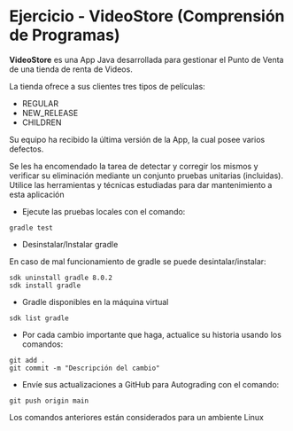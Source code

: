 # Ejercicio - VideoStore (Comprensión de Programas)

**VideoStore** es una App Java desarrollada para gestionar el Punto de Venta de una tienda de renta de Videos.

La tienda ofrece a sus clientes tres tipos de películas:

* REGULAR
* NEW_RELEASE
* CHILDREN

Su equipo ha recibido la última versión de la App, la cual posee varios defectos. 

Se les ha encomendado la tarea de detectar y corregir los mismos y verificar su eliminación mediante un conjunto pruebas unitarias (incluidas). 
Utilice las herramientas y técnicas estudiadas para dar mantenimiento a esta aplicación

* Ejecute las pruebas locales con el comando:
```
gradle test
```
* Desinstalar/Instalar gradle

En caso de mal funcionamiento de gradle se puede desintalar/instalar:
```
sdk uninstall gradle 8.0.2
sdk install gradle
```
* Gradle disponibles en la máquina virtual
```
sdk list gradle
```
* Por cada cambio importante que haga, actualice su historia usando los comandos:

```
git add .
git commit -m "Descripción del cambio"
```

* Envíe sus actualizaciones a GitHub para Autograding con el comando:

```
git push origin main
```

Los comandos anteriores están considerados para un ambiente Linux
